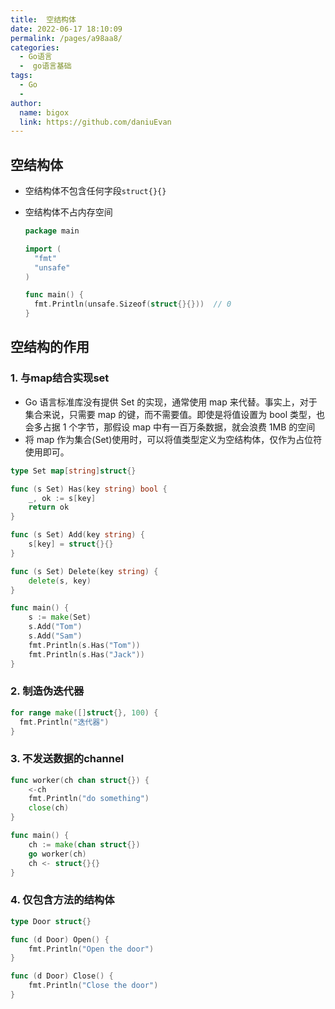 ```yaml
---
title:  空结构体
date: 2022-06-17 18:10:09
permalink: /pages/a98aa8/
categories:
  - Go语言
  -  go语言基础
tags:
  - Go
  - 
author: 
  name: bigox
  link: https://github.com/daniuEvan
---
```

## 空结构体

- 空结构体不包含任何字段`struct{}{}`

- 空结构体不占内存空间

  ```go
  package main
  
  import (
  	"fmt"
  	"unsafe"
  )
  
  func main() {
  	fmt.Println(unsafe.Sizeof(struct{}{}))  // 0
  }
  ```

  

## 空结构的作用

### 1. 与map结合实现set

- Go 语言标准库没有提供 Set 的实现，通常使用 map 来代替。事实上，对于集合来说，只需要 map 的键，而不需要值。即使是将值设置为 bool 类型，也会多占据 1 个字节，那假设 map 中有一百万条数据，就会浪费 1MB 的空间
- 将 map 作为集合(Set)使用时，可以将值类型定义为空结构体，仅作为占位符使用即可。

```go
type Set map[string]struct{}

func (s Set) Has(key string) bool {
	_, ok := s[key]
	return ok
}

func (s Set) Add(key string) {
	s[key] = struct{}{}
}

func (s Set) Delete(key string) {
	delete(s, key)
}

func main() {
	s := make(Set)
	s.Add("Tom")
	s.Add("Sam")
	fmt.Println(s.Has("Tom"))
	fmt.Println(s.Has("Jack"))
}
```



### 2. 制造伪迭代器

```go
for range make([]struct{}, 100) {
  fmt.Println("迭代器")
}
```



### 3. 不发送数据的channel

```go
func worker(ch chan struct{}) {
	<-ch
	fmt.Println("do something")
	close(ch)
}

func main() {
	ch := make(chan struct{})
	go worker(ch)
	ch <- struct{}{}
}
```



### 4. 仅包含方法的结构体

```go
type Door struct{}

func (d Door) Open() {
	fmt.Println("Open the door")
}

func (d Door) Close() {
	fmt.Println("Close the door")
}
```


